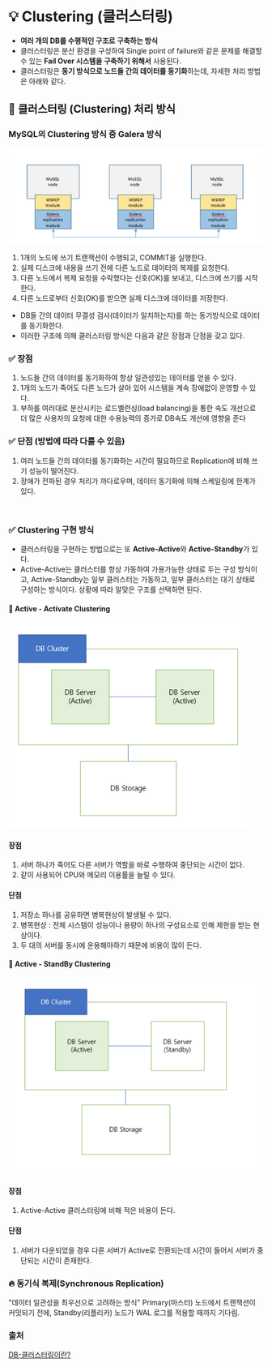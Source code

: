 # 💡 Clustering (클러스터링)
- **여러 개의 DB를 수평적인 구조로 구축하는 방식** 
- 클러스터링은 분산 환경을 구성하여 Single point of failure와 같은 문제를 해결할 수 있는 **Fail Over 시스템을 구축하기 위해서** 사용된다. 
- 클러스터링은 **동기 방식으로 노드들 간의 데이터를 동기화**하는데, 자세한 처리 방법은 아래와 같다. 


## 📌 클러스터링 (Clustering) 처리 방식
### MySQL의 Clustering 방식 중 Galera 방식
![alt text](./images/image7.png)

1. 1개의 노드에 쓰기 트랜잭션이 수행되고, COMMIT을 실행한다.
2. 실제 디스크에 내용을 쓰기 전에 다른 노드로 데이터의 복제를 요청한다.
3. 다른 노드에서 복제 요청을 수락했다는 신호(OK)를 보내고, 디스크에 쓰기를 시작한다.
4. 다른 노드로부터 신호(OK)를 받으면 실제 디스크에 데이터를 저장한다.

- DB들 간의 데이터 무결성 검사(데이터가 일치하는지)를 하는 동기방식으로 데이터를 동기화한다. 
- 이러한 구조에 의해 클러스터링 방식은 다음과 같은 장점과 단점을 갖고 있다.


### ✅ 장점 
1. 노드들 간의 데이터를 동기화하여 항상 일관성있는 데이터를 얻을 수 있다.
2. 1개의 노드가 죽어도 다른 노드가 살아 있어 시스템을 계속 장애없이 운영할 수 있다.
3. 부하를 여러대로 분산시키는 로드벨런싱(load balancing)을 통한 속도 개선으로 더 많은 사용자의 요청에 대한 수용능력의 증가로 DB속도 개선에 영향을 준다

### ✅ 단점 (방법에 따라 다를 수 있음)
1. 여러 노드들 간의 데이터를 동기화하는 시간이 필요하므로 Replication에 비해 쓰기 성능이 떨어진다.
2. 장애가 전파된 경우 처리가 까다로우며, 데이터 동기화에 의해 스케일링에 한계가 있다.

<br>

### ✅ Clustering 구현 방식
- 클러스터링을 구현하는 방법으로는 또 **Active-Active**와 **Active-Standby**가 있다. 
- Active-Active는 클러스터를 항상 가동하여 가용가능한 상태로 두는 구성 방식이고, Active-Standby는 일부 클러스터는 가동하고, 일부 클러스터는 대기 상태로 구성하는 방식이다. 상황에 따라 알맞은 구조를 선택하면 된다.

#### 🔧 Active - Activate Clustering
![alt text](./images/image8.png)

#### 장점

1. 서버 하나가 죽어도 다른 서버가 역할을 바로 수행하여 중단되는 시간이 없다.
2. 같이 사용되어 CPU와 메모리 이용률을 늘릴 수 있다.

#### 단점

1. 저장소 하나를 공유하면 병복현상이 발생될 수 있다.
2. 병목현상 : 전체 시스템이 성능이나 용량이 하나의 구성요소로 인해 제한을 받는 현상이다.
3. 두 대의 서버를 동시에 운용해야하기 때문에 비용이 많이 든다.

#### 🔧 Active - StandBy Clustering
![alt text](./images/image9.png)

#### 장점
1. Active-Active 클러스터링에 비해 적은 비용이 든다.

#### 단점
1. 서버가 다운되었을 경우 다른 서버가 Active로 전환되는데 시간이 들어서 서버가 중단되는 시간이 존재한다.


### 🔥 동기식 복제(Synchronous Replication)
"데이터 일관성을 최우선으로 고려하는 방식"
Primary(마스터) 노드에서 트랜잭션이 커밋되기 전에, Standby(리플리카) 노드가 WAL 로그를 적용할 때까지 기다림.

### 출처

<a href="https://velog.io/@kwontae1313/DB-%ED%81%B4%EB%9F%AC%EC%8A%A4%ED%84%B0%EB%A7%81DB-Clustering%EC%9D%B4%EB%9E%80">DB-클러스터링이란?</a>

